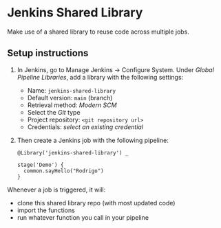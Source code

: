 # Jenkins Shared Library

Make use of a shared library to reuse code across multiple jobs.

## Setup instructions

1. In Jenkins, go to Manage Jenkins &rarr; Configure System. Under _Global Pipeline Libraries_, add a library with the following settings:

    - Name: `jenkins-shared-library`
    - Default version: `main` (branch)
    - Retrieval method: _Modern SCM_
    - Select the _Git_ type
    - Project repository: `<git repository url>`
    - Credentials: _select an existing credential_

2. Then create a Jenkins job with the following pipeline:

    ```
    @Library('jenkins-shared-library') _

    stage('Demo') {
      common.sayHello("Rodrigo")
    }
    ```

Whenever a job is triggered, it will:
- clone this shared library repo (with most updated code)
- import the functions
- run whatever function you call in your pipeline